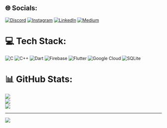 ## 🌐 Socials:
[![Discord](https://img.shields.io/badge/Discord-%237289DA.svg?logo=discord&logoColor=white)](https://discord.gg/ankityadav1705) [![Instagram](https://img.shields.io/badge/Instagram-%23E4405F.svg?logo=Instagram&logoColor=white)](https://instagram.com/lastvirusalive) [![LinkedIn](https://img.shields.io/badge/LinkedIn-%230077B5.svg?logo=linkedin&logoColor=white)](https://linkedin.com/in/ankityadav1705) [![Medium](https://img.shields.io/badge/Medium-12100E?logo=medium&logoColor=white)](https://medium.com/@ankityadav120140) 

# 💻 Tech Stack:
![C](https://img.shields.io/badge/c-%2300599C.svg?style=for-the-badge&logo=c&logoColor=white) ![C++](https://img.shields.io/badge/c++-%2300599C.svg?style=for-the-badge&logo=c%2B%2B&logoColor=white) ![Dart](https://img.shields.io/badge/dart-%230175C2.svg?style=for-the-badge&logo=dart&logoColor=white) ![Firebase](https://img.shields.io/badge/firebase-%23039BE5.svg?style=for-the-badge&logo=firebase) ![Flutter](https://img.shields.io/badge/Flutter-%2302569B.svg?style=for-the-badge&logo=Flutter&logoColor=white) ![Google Cloud](https://img.shields.io/badge/GoogleCloud-%234285F4.svg?style=for-the-badge&logo=google-cloud&logoColor=white) ![SQLite](https://img.shields.io/badge/sqlite-%2307405e.svg?style=for-the-badge&logo=sqlite&logoColor=white)
# 📊 GitHub Stats:
![](https://github-readme-stats.vercel.app/api?username=ankityadav120140&theme=dark&hide_border=false&include_all_commits=false&count_private=false)<br/>
![](https://github-readme-streak-stats.herokuapp.com/?user=ankityadav120140&theme=dark&hide_border=false)<br/>
![](https://github-readme-stats.vercel.app/api/top-langs/?username=ankityadav120140&theme=dark&hide_border=false&include_all_commits=false&count_private=false&layout=compact)

---
[![](https://visitcount.itsvg.in/api?id=ankityadav120140&icon=0&color=0)](https://visitcount.itsvg.in)

<!-- Proudly created with GPRM ( https://gprm.itsvg.in ) -->
